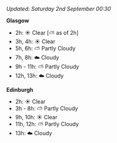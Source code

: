 *Updated: Saturday 2nd September 00:30*

**Glasgow**

* 2h: :sunny: Clear [:partly_sunny: as of 2h]
* 3h, 4h: :sunny: Clear
* 5h, 6h: :partly_sunny: Partly Cloudy
* 7h, 8h: :cloud: Cloudy
* 9h - 11h: :partly_sunny: Partly Cloudy
* 12h, 13h: :cloud: Cloudy

**Edinburgh**

* 2h: :sunny: Clear
* 3h - 8h: :partly_sunny: Partly Cloudy
* 9h, 10h: :sunny: Clear
* 11h, 12h: :partly_sunny: Partly Cloudy
* 13h: :cloud: Cloudy
